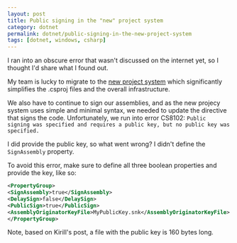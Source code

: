 ```yaml
---
layout: post
title: Public signing in the "new" project system
category: dotnet
permalink: dotnet/public-signing-in-the-new-project-system
tags: [dotnet, windows, csharp]
---
```


I ran into an obscure error that wasn't discussed on the internet yet, so I thought I'd share what I found out.

My team is lucky to migrate to the [new project system](https://github.com/dotnet/project-system) which significantly simplifies the .csproj files and the overall infrastructure. 

We also have to continue to sign our assemblies, and as the new projecy system uses simple and minimal syntax, we needed to update the directive that signs the code. Unfortunately, we run into error CS8102: `Public signing was specified and requires a public key, but no public key was specified.`

I did provide the public key, so what went wrong? I didn't define the `SignAssembly` property.

To avoid this error, make sure to define all three boolean properties and provide the key, like so:
```xml
<PropertyGroup>
<SignAssembly>true</SignAssembly>
<DelaySign>false</DelaySign>
<PublicSign>true</PublicSign>
<AssemblyOriginatorKeyFile>MyPublicKey.snk</AssemblyOriginatorKeyFile>
</PropertyGroup>
```
Note, based on Kirill's post, a file with the public key is 160 bytes long.

